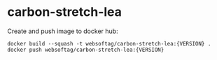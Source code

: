 # carbon-stretch-lea

Create and push image to docker hub:  
````
docker build --squash -t websoftag/carbon-stretch-lea:{VERSION} .
docker push websoftag/carbon-stretch-lea:{VERSION}
